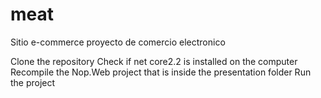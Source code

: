 # meat
Sitio e-commerce proyecto de comercio electronico

Clone the repository
Check if net core2.2 is installed on the computer
Recompile the Nop.Web project that is inside the presentation folder
Run the project
